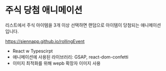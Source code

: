 # 주식 당첨 애니메이션 

리스트에서 주식 아이템을 3개 이상 선택하면 랜덤으로 
아이템이 당첨되는 애니메이션입니다.

https://siennapp.github.io/rollingEvent

- React w Typescirpt
- 애니메이션에 사용된 라이브러리: GSAP, react-dom-confetti
- 이미지 최적화를 위해 wepb 확장자 이미지 사용
 

